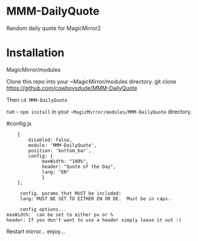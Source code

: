 # MMM-DailyQuote
Random daily quote for MagicMirror2

  
# Installation
  
 MagicMirror/modules
 
 Clone this repo into your ~MagicMirror/modules directory.
 git clone https://github.com/cowboysdude/MMM-DailyQuote
 
 Then `cd MMM-DailyQuote`
 
 run - `npm install` in your `~MagicMirror/modules/MMM-DailyQuote` directory.
 
 
 #config.js
  
        { 
            disabled: false,
            module: 'MMM-DailyQuote', 
            position: 'bottom_bar', 
            config: { 
                 maxWidth: "100%", 
                 header: "Quote of the Day",
                 lang: "EN"
                 } 
        },
          
         config. params that MUST be included:
         lang: MUST BE SET TO EITHER EN OR DE.  Must be in caps. 
         
         config options...
    maxWidth:` can be set to either px or %
    header: If you don't want to use a header simply leave it out :)
     
  Restart mirror... enjoy...  
